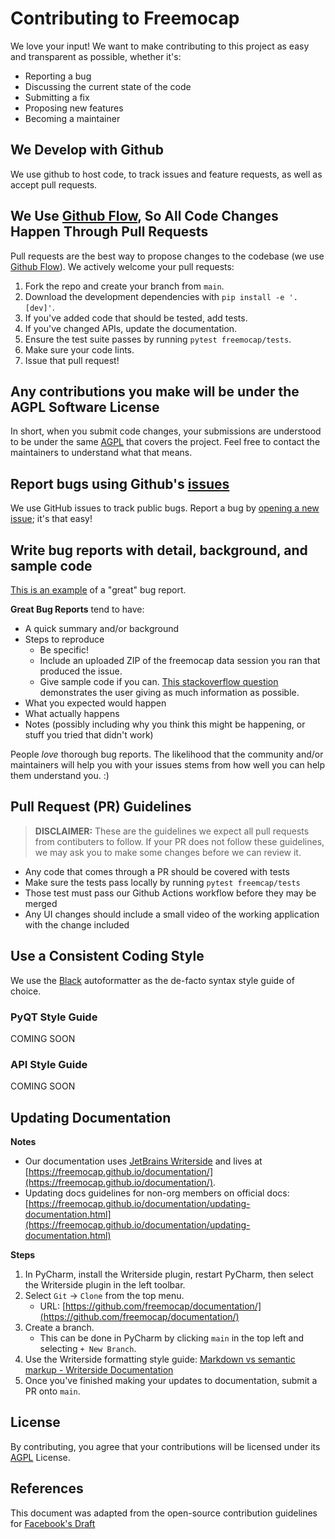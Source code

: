 # Contributing to Freemocap

We love your input! We want to make contributing to this project as easy and transparent as possible, whether it's:

- Reporting a bug
- Discussing the current state of the code
- Submitting a fix
- Proposing new features
- Becoming a maintainer

## We Develop with Github

We use github to host code, to track issues and feature requests, as well as accept pull requests.

## We Use [Github Flow](https://docs.github.com/en/get-started/quickstart/github-flow), So All Code Changes Happen Through Pull Requests

Pull requests are the best way to propose changes to the codebase (we
use [Github Flow](https://docs.github.com/en/get-started/quickstart/github-flow)). We actively welcome your pull
requests:

1. Fork the repo and create your branch from `main`.
2. Download the development dependencies with `pip install -e '.[dev]'`.
2. If you've added code that should be tested, add tests.
3. If you've changed APIs, update the documentation.
4. Ensure the test suite passes by running `pytest freemocap/tests`.
5. Make sure your code lints.
6. Issue that pull request!

## Any contributions you make will be under the AGPL Software License

In short, when you submit code changes, your submissions are understood to be under the same [AGPL](LICENSE) that covers
the project. Feel free to contact the maintainers to understand what that means.

## Report bugs using Github's [issues](https://github.com/freemocap/freemocap/issues)

We use GitHub issues to track public bugs. Report a bug
by [opening a new issue](https://github.com/freemocap/freemocap/issues/new); it's that easy!

## Write bug reports with detail, background, and sample code

[This is an example](http://stackoverflow.com/q/12488905/180626) of a "great" bug report.

**Great Bug Reports** tend to have:

- A quick summary and/or background
- Steps to reproduce
    - Be specific!
    - Include an uploaded ZIP of the freemocap data session you ran that produced the issue.
    - Give sample code if you can. [This stackoverflow question](http://stackoverflow.com/q/12488905/180626)
      demonstrates the user giving as much information as possible.
- What you expected would happen
- What actually happens
- Notes (possibly including why you think this might be happening, or stuff you tried that didn't work)

People *love* thorough bug reports. The likelihood that the community and/or maintainers will help you with your issues
stems from how well you can help them understand you. :)

## Pull Request (PR) Guidelines

> **DISCLAIMER:** These are the guidelines we expect all pull requests from contibuters to follow. If your PR does not
> follow these guidelines, we may ask you to make some changes before we can review it.

- Any code that comes through a PR should be covered with tests
- Make sure the tests pass locally by running `pytest freemcap/tests`
- Those test must pass our Github Actions workflow before they may be merged
- Any UI changes should include a small video of the working application with the change included

## Use a Consistent Coding Style

We use the [Black](https://black.readthedocs.io/en/stable/) autoformatter as the de-facto syntax style guide of choice.

### PyQT Style Guide

COMING SOON

### API Style Guide

COMING SOON

## Updating Documentation

**Notes**

- Our documentation uses [JetBrains Writerside](https://www.jetbrains.com/pycharm/) and lives at [https://freemocap.github.io/documentation/](https://freemocap.github.io/documentation/).
- Updating docs guidelines for non-org members on official docs: [https://freemocap.github.io/documentation/updating-documentation.html](https://freemocap.github.io/documentation/updating-documentation.html)

**Steps** 

1. In PyCharm, install the Writerside plugin, restart PyCharm, then select the Writerside plugin in the left toolbar. 
2. Select `Git` → `Clone` from the top menu.
    * URL: [https://github.com/freemocap/documentation/](https://github.com/freemocap/documentation/)
3. Create a branch. 
    * This can be done in PyCharm by clicking `main` in the top left and selecting `+ New Branch`.
4. Use the Writerside formatting style guide: [Markdown vs semantic markup - Writerside Documentation](https://www.jetbrains.com/help/writerside/markup-reference.html)
5. Once you've finished making your updates to documentation, submit a PR onto `main`.

## License

By contributing, you agree that your contributions will be licensed under its [AGPL](LICENSE) License.

## References

This document was adapted from the open-source contribution guidelines
for [Facebook's Draft](https://github.com/facebook/draft-js/blob/main/CONTRIBUTING.md)
